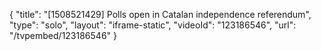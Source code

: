 {
    "title": "[1508521429] Polls open in Catalan independence referendum",
    "type": "solo",
    "layout": "iframe-static",
    "videoId": "123186546",
    "url": "\/tvpembed\/123186546"
}